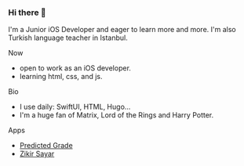 ### Hi there 👋

I'm a Junior iOS Developer and eager to learn more and more.
I'm also Turkish language teacher in Istanbul.

Now
  * open to work as an iOS developer.
  * learning html, css, and js.

Bio
  
  * I use daily: SwiftUI, HTML, Hugo...
  * I'm a huge fan of Matrix, Lord of the Rings and Harry Potter.

Apps

  * [Predicted Grade](https://apps.apple.com/tr/app/predicted-grade/id1605653350)
  * [Zikir Sayar](https://apps.apple.com/tr/app/zikirsayar/id1609035143)  

<!--
**MuratHaktanir/MuratHaktanir** is a ✨ _special_ ✨ repository because its `README.md` (this file) appears on your GitHub profile.

Here are some ideas to get you started:

- 🔭 I’m currently working on ...
- 🌱 I’m currently learning ...
- 👯 I’m looking to collaborate on ...
- 🤔 I’m looking for help with ...
- 💬 Ask me about ...
- 📫 How to reach me: ...
- 😄 Pronouns: ...
- ⚡ Fun fact: ...
-->
